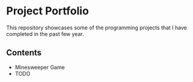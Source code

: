 # Project Portfolio
This repository showcases some of the programming projects that I have completed in the past few year.

## Contents

- Minesweeper Game
- TODO
